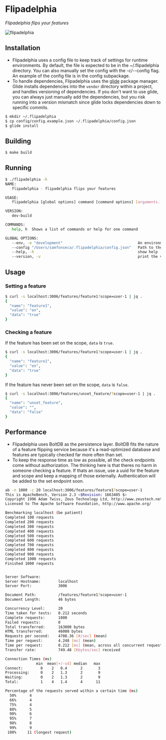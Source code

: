 # Flipadelphia

*Flipadelphia flips your features*

<img src="http://i.imgur.com/28TTvje.gif" alt="flipadelphia"/>

## Installation
* Flipadelphia uses a config file to keep track of settings for runtime environments. By default, the file is expected
    to be in the ~/.flipadelphia directory. You can also manually set the config with the -c/--config flag. An example
    of the config file is in the config subpackage.
* To handle dependencies, Flipadelphia uses the [glide](https://github.com/Masterminds/glide) package manager. Glide
    installs dependencies into the ```vendor``` directory within a project, and handles versioning of dependencies.
    If you don't want to use glide, you can always just manually add the dependencies, but you risk running into a
    version mismatch since glide locks dependencies down to specific commits.

```sh
$ mkdir ~/.flipadelphia
$ cp config/config.example.json ~/.flipadelphia/config.json
$ glide install
```

## Building

```sh
$ make build
```

## Running
```sh
$ ./flipadelphia -h
NAME:
   flipadelphia - flipadelphia flips your features

USAGE:
   flipadelphia [global options] command [command options] [arguments...]

VERSION:
   dev-build

COMMANDS:
   help, h	Shows a list of commands or help for one command

GLOBAL OPTIONS:
   --env, -e "development"					                An environment from the config.json file to use [$FLIPADELPHIA_ENV]
   --config "/Users/samfonseca/.flipadelphia/config.json"	Path to the config file. [$FLIPADELPHIA_CONFIG]
   --help, -h							                    show help
   --version, -v						                    print the version
```

## Usage

### Setting a feature

```sh
$ curl -s localhost:3006/features/feature1?scope=user-1 | jq .
{
  "name": "feature1",
  "value": "on",
  "data": "true"
}
```

### Checking a feature

If the feature has been set on the scope, ```data``` is ```true```.
```sh
$ curl -s localhost:3006/features/feature1?scope=user-1 | jq .
{
  "name": "feature1",
  "value": "on",
  "data": "true"
}
```

If the feature has never been set on the scope, ```data``` is ```false```.
```sh
$ curl -s localhost:3006/features/unset_feature/?scope=user-1 | jq .
{
  "name": "unset_feature",
  "value": "",
  "data": "false"
}
```

## Performance

* Flipadelphia uses BoltDB as the persistence layer. BoltDB fits the nature of a feature flipping service because it's a read-optimized database and features are typically checked far more often than set.
* To keep the response time as low as possible, all the check endpoints come without authorization. The thinking here is that theres no harm in someone checking a feature. If thats an issue, use a uuid for the feature and scope and keep a mapping of those externally. Authentication will be added to the set endpoint soon.

```sh
ab -n 1000 -c 20 localhost:3006/features/feature1?scope=user-1
This is ApacheBench, Version 2.3 <$Revision: 1663405 $>
Copyright 1996 Adam Twiss, Zeus Technology Ltd, http://www.zeustech.net/
Licensed to The Apache Software Foundation, http://www.apache.org/

Benchmarking localhost (be patient)
Completed 100 requests
Completed 200 requests
Completed 300 requests
Completed 400 requests
Completed 500 requests
Completed 600 requests
Completed 700 requests
Completed 800 requests
Completed 900 requests
Completed 1000 requests
Finished 1000 requests


Server Software:
Server Hostname:        localhost
Server Port:            3006

Document Path:          /features/feature1?scope=user-1
Document Length:        46 bytes

Concurrency Level:      20
Time taken for tests:   0.212 seconds
Complete requests:      1000
Failed requests:        0
Total transferred:      163000 bytes
HTML transferred:       46000 bytes
Requests per second:    4708.36 [#/sec] (mean)
Time per request:       4.248 [ms] (mean)
Time per request:       0.212 [ms] (mean, across all concurrent requests)
Transfer rate:          749.48 [Kbytes/sec] received

Connection Times (ms)
              min  mean[+/-sd] median   max
Connect:        0    2   0.4      2       3
Processing:     0    2   1.3      2       9
Waiting:        0    2   1.3      2       9
Total:          1    4   1.4      4      11

Percentage of the requests served within a certain time (ms)
  50%      4
  66%      4
  75%      4
  80%      5
  90%      6
  95%      7
  98%      8
  99%      9
 100%     11 (longest request)
```
